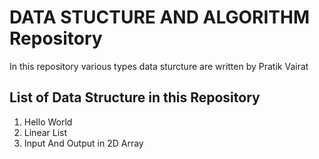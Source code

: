 <h1>DATA STUCTURE AND ALGORITHM Repository</h1>
<p>In this repository various types data sturcture are written by Pratik Vairat</p> 
<h2>List of Data Structure in this Repository</h2>
<ol> 
   <li>Hello World</li>
   <li>Linear List</li>
   <li>Input And Output in 2D Array</li>
 </ol>
